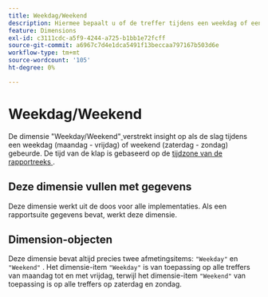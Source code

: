 ```yaml
---
title: Weekdag/Weekend
description: Hiermee bepaalt u of de treffer tijdens een weekdag of een weekend heeft plaatsgevonden.
feature: Dimensions
exl-id: c3111cdc-a5f9-4244-a725-b1bb1e72fcff
source-git-commit: a6967c7d4e1dca5491f13beccaa797167b503d6e
workflow-type: tm+mt
source-wordcount: '105'
ht-degree: 0%

---
```


# Weekdag/Weekend

De dimensie &quot;Weekday/Weekend&quot;[ ](overview.md) verstrekt insight op als de slag tijdens een weekdag (maandag - vrijdag) of weekend (zaterdag - zondag) gebeurde. De tijd van de klap is gebaseerd op de [ tijdzone van de rapportreeks ](/help/admin/tools/manage-rs/edit-settings/general/general-acct-settings-admin.md).

## Deze dimensie vullen met gegevens

Deze dimensie werkt uit de doos voor alle implementaties. Als een rapportsuite gegevens bevat, werkt deze dimensie.

## Dimension-objecten

Deze dimensie bevat altijd precies twee afmetingsitems: `"Weekday"` en `"Weekend"` . Het dimensie-item `"Weekday"` is van toepassing op alle treffers van maandag tot en met vrijdag, terwijl het dimensie-item `"Weekend"` van toepassing is op alle treffers op zaterdag en zondag.
